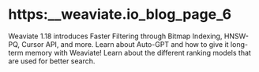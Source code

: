 # https:\_\_weaviate.io_blog_page_6

Weaviate 1.18 introduces Faster Filtering through Bitmap Indexing, HNSW-PQ, Cursor API, and more. Learn about Auto-GPT and how to give it long-term memory with Weaviate! Learn about the different ranking models that are used for better search.
